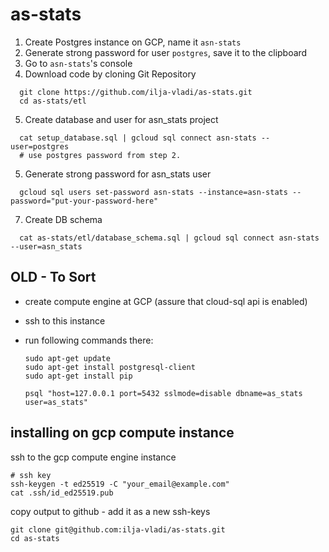 # as-stats

1. Create Postgres instance on GCP, name it `asn-stats`
2. Generate strong password for user `postgres`, save it to the clipboard
3. Go to `asn-stats`'s console
4. Download code by cloning Git Repository
```
  git clone https://github.com/ilja-vladi/as-stats.git
  cd as-stats/etl
```
5. Create database and user for asn_stats project
```
  cat setup_database.sql | gcloud sql connect asn-stats --user=postgres
  # use postgres password from step 2. 
```
5. Generate strong password for asn_stats user
```
  gcloud sql users set-password asn-stats --instance=asn-stats --password="put-your-password-here"
```
7. Create DB schema
```
  cat as-stats/etl/database_schema.sql | gcloud sql connect asn-stats --user=asn_stats
```



## OLD - To Sort

- create compute engine at GCP (assure that cloud-sql api is enabled)
- ssh to this instance
- run following commands there:

  ```
  sudo apt-get update
  sudo apt-get install postgresql-client
  sudo apt-get install pip

  psql "host=127.0.0.1 port=5432 sslmode=disable dbname=as_stats user=as_stats"
  ```
  

## installing on gcp compute instance
ssh to the gcp compute engine instance
```
# ssh key
ssh-keygen -t ed25519 -C "your_email@example.com"
cat .ssh/id_ed25519.pub
```

copy output to github - add it as a new ssh-keys
```
git clone git@github.com:ilja-vladi/as-stats.git
cd as-stats
```